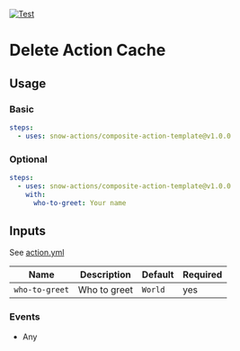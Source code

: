 [![Test](https://github.com/toshimaru/delete-action-cache/actions/workflows/test.yml/badge.svg)](https://github.com/toshimaru/delete-action-cache/actions/workflows/test.yml)

# Delete Action Cache

## Usage

### Basic

```yml
steps:
  - uses: snow-actions/composite-action-template@v1.0.0
```

### Optional

```yml
steps:
  - uses: snow-actions/composite-action-template@v1.0.0
    with:
      who-to-greet: Your name
```

## Inputs

See [action.yml](action.yml)

| Name | Description | Default | Required |
| - | - | - | - |
| `who-to-greet` | Who to greet | `World` | yes |

### Events

- Any
<!--
- `push`
- `pull_request`
-->

